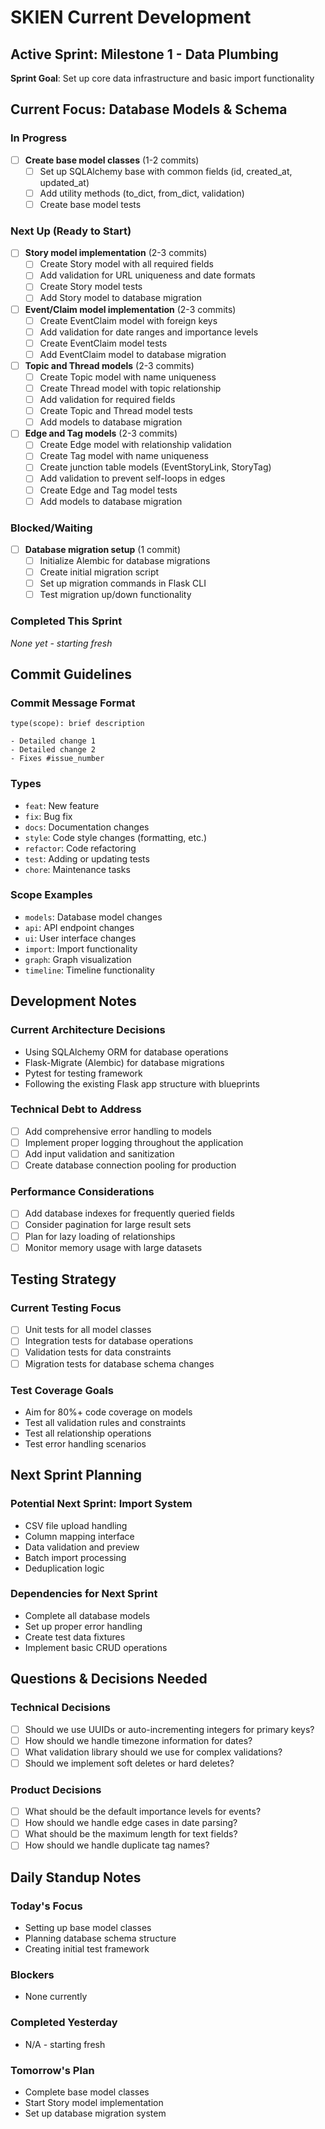 # SKIEN Current Development

## Active Sprint: Milestone 1 - Data Plumbing
**Sprint Goal**: Set up core data infrastructure and basic import functionality

## Current Focus: Database Models & Schema

### In Progress
- [ ] **Create base model classes** (1-2 commits)
  - [ ] Set up SQLAlchemy base with common fields (id, created_at, updated_at)
  - [ ] Add utility methods (to_dict, from_dict, validation)
  - [ ] Create base model tests

### Next Up (Ready to Start)
- [ ] **Story model implementation** (2-3 commits)
  - [ ] Create Story model with all required fields
  - [ ] Add validation for URL uniqueness and date formats
  - [ ] Create Story model tests
  - [ ] Add Story model to database migration

- [ ] **Event/Claim model implementation** (2-3 commits)
  - [ ] Create EventClaim model with foreign keys
  - [ ] Add validation for date ranges and importance levels
  - [ ] Create EventClaim model tests
  - [ ] Add EventClaim model to database migration

- [ ] **Topic and Thread models** (2-3 commits)
  - [ ] Create Topic model with name uniqueness
  - [ ] Create Thread model with topic relationship
  - [ ] Add validation for required fields
  - [ ] Create Topic and Thread model tests
  - [ ] Add models to database migration

- [ ] **Edge and Tag models** (2-3 commits)
  - [ ] Create Edge model with relationship validation
  - [ ] Create Tag model with name uniqueness
  - [ ] Create junction table models (EventStoryLink, StoryTag)
  - [ ] Add validation to prevent self-loops in edges
  - [ ] Create Edge and Tag model tests
  - [ ] Add models to database migration

### Blocked/Waiting
- [ ] **Database migration setup** (1 commit)
  - [ ] Initialize Alembic for database migrations
  - [ ] Create initial migration script
  - [ ] Set up migration commands in Flask CLI
  - [ ] Test migration up/down functionality

### Completed This Sprint
*None yet - starting fresh*

## Commit Guidelines

### Commit Message Format
```
type(scope): brief description

- Detailed change 1
- Detailed change 2
- Fixes #issue_number
```

### Types
- `feat`: New feature
- `fix`: Bug fix
- `docs`: Documentation changes
- `style`: Code style changes (formatting, etc.)
- `refactor`: Code refactoring
- `test`: Adding or updating tests
- `chore`: Maintenance tasks

### Scope Examples
- `models`: Database model changes
- `api`: API endpoint changes
- `ui`: User interface changes
- `import`: Import functionality
- `graph`: Graph visualization
- `timeline`: Timeline functionality

## Development Notes

### Current Architecture Decisions
- Using SQLAlchemy ORM for database operations
- Flask-Migrate (Alembic) for database migrations
- Pytest for testing framework
- Following the existing Flask app structure with blueprints

### Technical Debt to Address
- [ ] Add comprehensive error handling to models
- [ ] Implement proper logging throughout the application
- [ ] Add input validation and sanitization
- [ ] Create database connection pooling for production

### Performance Considerations
- [ ] Add database indexes for frequently queried fields
- [ ] Consider pagination for large result sets
- [ ] Plan for lazy loading of relationships
- [ ] Monitor memory usage with large datasets

## Testing Strategy

### Current Testing Focus
- [ ] Unit tests for all model classes
- [ ] Integration tests for database operations
- [ ] Validation tests for data constraints
- [ ] Migration tests for database schema changes

### Test Coverage Goals
- Aim for 80%+ code coverage on models
- Test all validation rules and constraints
- Test all relationship operations
- Test error handling scenarios

## Next Sprint Planning

### Potential Next Sprint: Import System
- CSV file upload handling
- Column mapping interface
- Data validation and preview
- Batch import processing
- Deduplication logic

### Dependencies for Next Sprint
- Complete all database models
- Set up proper error handling
- Create test data fixtures
- Implement basic CRUD operations

## Questions & Decisions Needed

### Technical Decisions
- [ ] Should we use UUIDs or auto-incrementing integers for primary keys?
- [ ] How should we handle timezone information for dates?
- [ ] What validation library should we use for complex validations?
- [ ] Should we implement soft deletes or hard deletes?

### Product Decisions
- [ ] What should be the default importance levels for events?
- [ ] How should we handle edge cases in date parsing?
- [ ] What should be the maximum length for text fields?
- [ ] How should we handle duplicate tag names?

## Daily Standup Notes

### Today's Focus
- Setting up base model classes
- Planning database schema structure
- Creating initial test framework

### Blockers
- None currently

### Completed Yesterday
- N/A - starting fresh

### Tomorrow's Plan
- Complete base model classes
- Start Story model implementation
- Set up database migration system
